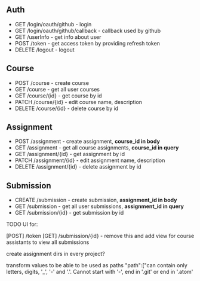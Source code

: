 ## Auth

- GET /login/oauth/github - login
- GET /login/oauth/github/callback - callback used by github
- GET /userInfo - get info about user
- POST /token - get access token by providing refresh token
- DELETE /logout - logout

## Course

- POST /course - create course
- GET /course - get all user courses
- GET /course/{id} - get course by id
- PATCH /course/{id} - edit course name, description
- DELETE /course/{id} - delete course by id

## Assignment

- POST /assignment - create assignment, **course_id in body**
- GET /assignment - get all course assignments, **course_id in query**
- GET /assignment/{id} - get assignment by id
- PATCH /assignment/{id} - edit assignment name, description
- DELETE /assignment/{id} - delete assignment by id

## Submission

- CREATE /submission - create submission, **assignment_id in body**
- GET /submission - get all user submissions, **assignment_id in query**
- GET /submission/{id} - get submission by id

TODO UI for:

[POST] /token
[GET] /submission/{id} - remove this and add view for course assistants to view all submissions

create assignment dirs in every project?

transform values to be able to be used as paths
"path":["can contain only letters, digits, '\_', '-' and '.'. Cannot start with '-', end in '.git' or end in '.atom'
